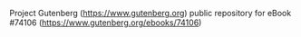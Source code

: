 Project Gutenberg (https://www.gutenberg.org) public repository for
eBook #74106 (https://www.gutenberg.org/ebooks/74106)
